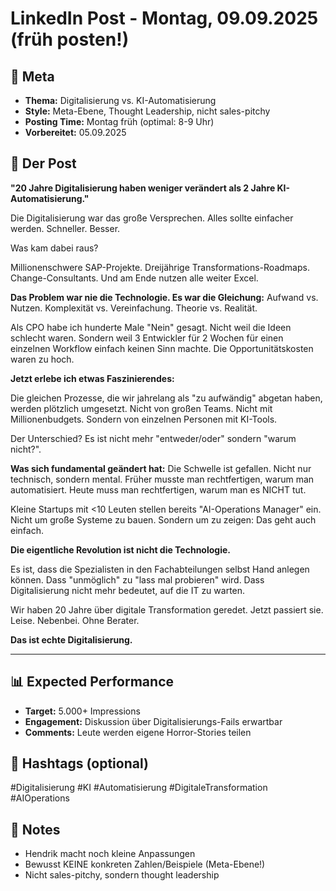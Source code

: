 # LinkedIn Post - Montag, 09.09.2025 (früh posten!)

## 📅 Meta
- **Thema:** Digitalisierung vs. KI-Automatisierung
- **Style:** Meta-Ebene, Thought Leadership, nicht sales-pitchy
- **Posting Time:** Montag früh (optimal: 8-9 Uhr)
- **Vorbereitet:** 05.09.2025

## 📝 Der Post

**"20 Jahre Digitalisierung haben weniger verändert als 2 Jahre KI-Automatisierung."**

Die Digitalisierung war das große Versprechen. Alles sollte einfacher werden. Schneller. Besser.

Was kam dabei raus? 

Millionenschwere SAP-Projekte. Dreijährige Transformations-Roadmaps. Change-Consultants. Und am Ende nutzen alle weiter Excel.

**Das Problem war nie die Technologie. Es war die Gleichung:**
Aufwand vs. Nutzen. Komplexität vs. Vereinfachung. Theorie vs. Realität.

Als CPO habe ich hunderte Male "Nein" gesagt. Nicht weil die Ideen schlecht waren. Sondern weil 3 Entwickler für 2 Wochen für einen einzelnen Workflow einfach keinen Sinn machte. Die Opportunitätskosten waren zu hoch.

**Jetzt erlebe ich etwas Faszinierendes:**

Die gleichen Prozesse, die wir jahrelang als "zu aufwändig" abgetan haben, werden plötzlich umgesetzt. Nicht von großen Teams. Nicht mit Millionenbudgets. Sondern von einzelnen Personen mit KI-Tools.

Der Unterschied? Es ist nicht mehr "entweder/oder" sondern "warum nicht?".

**Was sich fundamental geändert hat:**
Die Schwelle ist gefallen. Nicht nur technisch, sondern mental. Früher musste man rechtfertigen, warum man automatisiert. Heute muss man rechtfertigen, warum man es NICHT tut.

Kleine Startups mit <10 Leuten stellen bereits "AI-Operations Manager" ein. Nicht um große Systeme zu bauen. Sondern um zu zeigen: Das geht auch einfach.

**Die eigentliche Revolution ist nicht die Technologie.**

Es ist, dass die Spezialisten in den Fachabteilungen selbst Hand anlegen können. Dass "unmöglich" zu "lass mal probieren" wird. Dass Digitalisierung nicht mehr bedeutet, auf die IT zu warten.

Wir haben 20 Jahre über digitale Transformation geredet.
Jetzt passiert sie. Leise. Nebenbei. Ohne Berater.

**Das ist echte Digitalisierung.**

---

## 📊 Expected Performance
- **Target:** 5.000+ Impressions
- **Engagement:** Diskussion über Digitalisierungs-Fails erwartbar
- **Comments:** Leute werden eigene Horror-Stories teilen

## 🎯 Hashtags (optional)
#Digitalisierung #KI #Automatisierung #DigitaleTransformation #AIOperations

## 📝 Notes
- Hendrik macht noch kleine Anpassungen
- Bewusst KEINE konkreten Zahlen/Beispiele (Meta-Ebene!)
- Nicht sales-pitchy, sondern thought leadership

